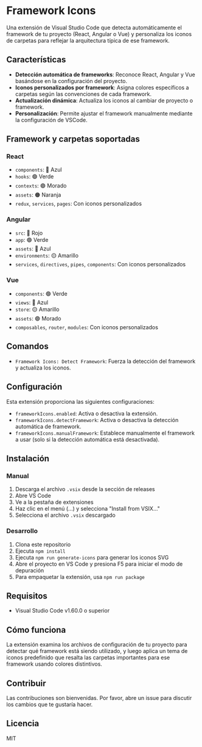 # Framework Icons

Una extensión de Visual Studio Code que detecta automáticamente el framework de tu proyecto (React, Angular o Vue) y personaliza los iconos de carpetas para reflejar la arquitectura típica de ese framework.

## Características

- **Detección automática de frameworks**: Reconoce React, Angular y Vue basándose en la configuración del proyecto.
- **Iconos personalizados por framework**: Asigna colores específicos a carpetas según las convenciones de cada framework.
- **Actualización dinámica**: Actualiza los iconos al cambiar de proyecto o framework.
- **Personalización**: Permite ajustar el framework manualmente mediante la configuración de VSCode.

## Framework y carpetas soportadas

### React
- `components`: 🔵 Azul
- `hooks`: 🟢 Verde
- `contexts`: 🟣 Morado
- `assets`: 🟠 Naranja
- `redux`, `services`, `pages`: Con iconos personalizados

### Angular
- `src`: 🔴 Rojo
- `app`: 🟢 Verde
- `assets`: 🔵 Azul
- `environments`: 🟡 Amarillo
- `services`, `directives`, `pipes`, `components`: Con iconos personalizados

### Vue
- `components`: 🟢 Verde
- `views`: 🔵 Azul
- `store`: 🟡 Amarillo
- `assets`: 🟣 Morado
- `composables`, `router`, `modules`: Con iconos personalizados

## Comandos

- `Framework Icons: Detect Framework`: Fuerza la detección del framework y actualiza los iconos.

## Configuración

Esta extensión proporciona las siguientes configuraciones:

- `frameworkIcons.enabled`: Activa o desactiva la extensión.
- `frameworkIcons.detectFramework`: Activa o desactiva la detección automática de framework.
- `frameworkIcons.manualFramework`: Establece manualmente el framework a usar (solo si la detección automática está desactivada).

## Instalación

### Manual
1. Descarga el archivo `.vsix` desde la sección de releases
2. Abre VS Code
3. Ve a la pestaña de extensiones
4. Haz clic en el menú (...) y selecciona "Install from VSIX..."
5. Selecciona el archivo `.vsix` descargado

### Desarrollo
1. Clona este repositorio
2. Ejecuta `npm install`
3. Ejecuta `npm run generate-icons` para generar los iconos SVG
4. Abre el proyecto en VS Code y presiona F5 para iniciar el modo de depuración
5. Para empaquetar la extensión, usa `npm run package`

## Requisitos

- Visual Studio Code v1.60.0 o superior

## Cómo funciona

La extensión examina los archivos de configuración de tu proyecto para detectar qué framework está siendo utilizado, y luego aplica un tema de iconos predefinido que resalta las carpetas importantes para ese framework usando colores distintivos.

## Contribuir

Las contribuciones son bienvenidas. Por favor, abre un issue para discutir los cambios que te gustaría hacer.

## Licencia

MIT
